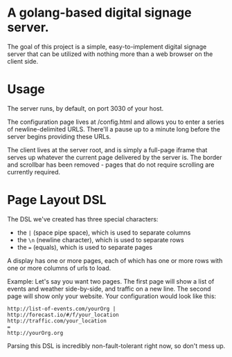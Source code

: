 A golang-based digital signage server.
===

The goal of this project is a simple, easy-to-implement digital signage server that can be utilized with nothing more than a web browser on the client side.

Usage
===
The server runs, by default, on port 3030 of your host.

The configuration page lives at <server root>/config.html and allows you to enter a series of newline-delimited URLS. There'll a pause up to a minute long before the server begins providing these URLs.

The client lives at the server root, and is simply a full-page iframe that serves up whatever the current page delivered by the server is. The border and scrollbar has been removed - pages that do not require scrolling are currently required.

Page Layout DSL
===============

The DSL we've created has three special characters:

- the ` | ` (space pipe space), which is used to separate columns
- the `\n` (newline character), which is used to separate rows
- the `=` (equals), which is used to separate pages

A display has one or more pages, each of which has one or more rows with one or more columns of urls to load. 

Example: Let's say you want two pages. The first page will show a list of events and weather side-by-side, and traffic on a new line. The second page will show only your website. Your configuration would look like this:

	http://list-of-events.com/yourOrg | http://forecast.io/#/f/your_location
	http://traffic.com/your_location
	=
	http://yourOrg.org

Parsing this DSL is incredibly non-fault-tolerant right now, so don't mess up.